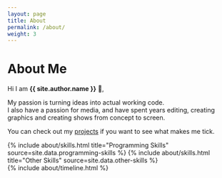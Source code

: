 ```yaml
---
layout: page
title: About
permalink: /about/
weight: 3
---
```


# **About Me**

Hi I am **{{ site.author.name }}** :wave:,<br>

My passion is turning ideas into actual working code.  
I also have a passion for media, and have spent years editing, creating graphics and creating shows from concept to screen.

You can check out my [projects](/projects) if you want to see what makes me tick.

<div class="row">
{% include about/skills.html title="Programming Skills" source=site.data.programming-skills %}
{% include about/skills.html title="Other Skills" source=site.data.other-skills %}
</div>

<div class="row">
{% include about/timeline.html %}
</div>